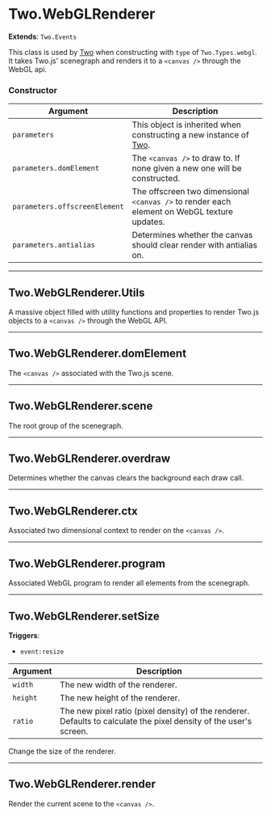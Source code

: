 # Two.WebGLRenderer


<div class="extends">

__Extends__: `Two.Events`

</div>


This class is used by [Two](/documentation/) when constructing with `type` of `Two.Types.webgl`. It takes Two.js' scenegraph and renders it to a `<canvas />` through the WebGL api.


### Constructor


| Argument | Description |
| ---- | ----------- |
| `parameters` | This object is inherited when constructing a new instance of [Two](/documentation/). |
| `parameters.domElement` | The `<canvas />` to draw to. If none given a new one will be constructed. |
| `parameters.offscreenElement` | The offscreen two dimensional `<canvas />` to render each element on WebGL texture updates. |
| `parameters.antialias` | Determines whether the canvas should clear render with antialias on. |



---

<div class="static ">

## Two.WebGLRenderer.Utils








<div class="properties">

A massive object filled with utility functions and properties to render Two.js objects to a `<canvas />` through the WebGL API.

</div>











</div>



---

<div class="instance ">

## Two.WebGLRenderer.domElement








<div class="properties">

The `<canvas />` associated with the Two.js scene.

</div>











</div>



---

<div class="instance ">

## Two.WebGLRenderer.scene








<div class="properties">

The root group of the scenegraph.

</div>











</div>



---

<div class="instance ">

## Two.WebGLRenderer.overdraw








<div class="properties">

Determines whether the canvas clears the background each draw call.

</div>











</div>



---

<div class="instance ">

## Two.WebGLRenderer.ctx








<div class="properties">

Associated two dimensional context to render on the `<canvas />`.

</div>











</div>



---

<div class="instance ">

## Two.WebGLRenderer.program








<div class="properties">

Associated WebGL program to render all elements from the scenegraph.

</div>











</div>



---

<div class="instance ">

## Two.WebGLRenderer.setSize






<div class="fires">

__Triggers__:

+ `event:resize`

</div>





<div class="params">

| Argument | Description |
| ---- | ----------- |
| `width` | The new width of the renderer. |
| `height` | The new height of the renderer. |
| `ratio` | The new pixel ratio (pixel density) of the renderer. Defaults to calculate the pixel density of the user's screen. |
</div>




<div class="description">

Change the size of the renderer.

</div>






</div>



---

<div class="instance ">

## Two.WebGLRenderer.render













<div class="description">

Render the current scene to the `<canvas />`.

</div>






</div>


